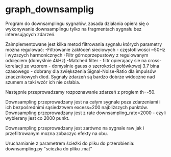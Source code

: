 # graph_downsamplig

Program do downsamplingu sygnałów, zasada działania opiera się o wykonywanie downsamplingu tylko na fragmentach sygnału bez interesujących zdarzeń.

Zaimplementowane jest kilka metod filtrowania sygnału których parametry można regulować:
-Filtrowanie zakłóceń sieciowych - częstotliwości ~50Hz i wyższych harmonicznych
-Filtr górnoprzepustowy z regulowanym odcięciem (domyślnie 4kHz)
-Matched filter - filtr opierajacy sie na cross-korelacji ze wzorem - domyslnie gauss o szerokości połówkowej 3.7 bina czasowego - 
dobrany dla zwiększenia Signal-Noise-Ratio dla impulsów znacznikowych diod. Sygnały zdarzeń są bardzo dobrze widoczne nad szumem a taki wzór ich nie osłabia.

Następnie przeprowadzamy rozpoznawanie zdarzeń z progiem th=-50.

Downsampling przeprowadzany jest na całym sygnale poza zdarzeniami i ich bezpośrednimi sąsiedztwem excess=200 najbliższych punktów.
Downsampling przeprowadzany jest z rate downsampling_rate=2000 - czyli wybierany jest co 2000 punkt.

Downsampling przeprowadzany jest zarówno na sygnale raw jak i przefiltrowanym mozna zobaczyc efekty na obu.

Uruchamianie z parametrem ścieżki do pliku do przerobienia:
downsampling.py "sciezka do pliku .mat"

